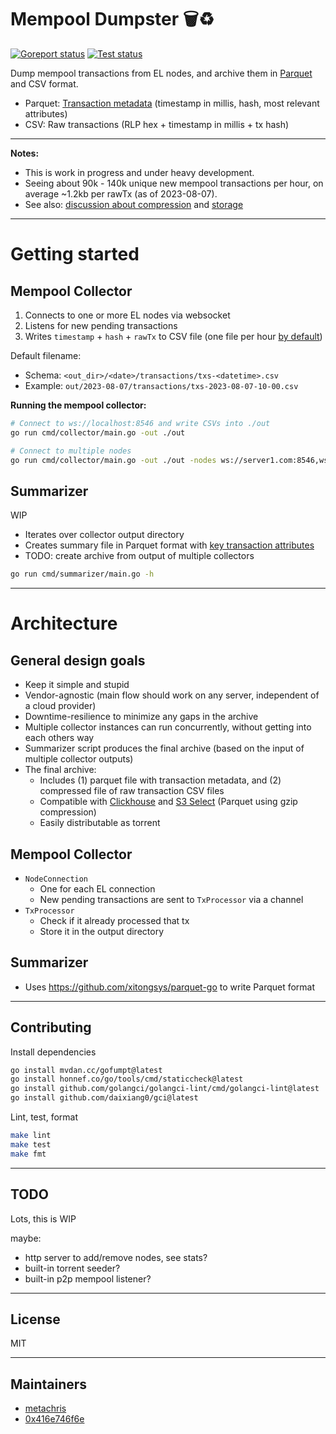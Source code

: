 # Mempool Dumpster 🗑️♻️

[![Goreport status](https://goreportcard.com/badge/github.com/flashbots/mempool-archiver)](https://goreportcard.com/report/github.com/flashbots/mempool-archiver)
[![Test status](https://github.com/flashbots/mempool-archiver/workflows/Checks/badge.svg?branch=main)](https://github.com/flashbots/mempool-archiver/actions?query=workflow%3A%22Checks%22)

Dump mempool transactions from EL nodes, and archive them in [Parquet](https://github.com/apache/parquet-format) and CSV format.

- Parquet: [Transaction metadata](summarizer/types.go) (timestamp in millis, hash, most relevant attributes)
- CSV: Raw transactions (RLP hex + timestamp in millis + tx hash)

---

**Notes:**

- This is work in progress and under heavy development.
- Seeing about 90k - 140k unique new mempool transactions per hour, on average ~1.2kb per rawTx (as of 2023-08-07).
- See also: [discussion about compression](https://github.com/flashbots/mempool-archiver/issues/2) and [storage](https://github.com/flashbots/mempool-archiver/issues/1)

---

# Getting started

## Mempool Collector

1. Connects to one or more EL nodes via websocket
2. Listens for new pending transactions
3. Writes `timestamp` + `hash` + `rawTx` to CSV file (one file per hour [by default](collector/consts.go))

Default filename:

- Schema: `<out_dir>/<date>/transactions/txs-<datetime>.csv`
- Example: `out/2023-08-07/transactions/txs-2023-08-07-10-00.csv`

**Running the mempool collector:**

```bash
# Connect to ws://localhost:8546 and write CSVs into ./out
go run cmd/collector/main.go -out ./out

# Connect to multiple nodes
go run cmd/collector/main.go -out ./out -nodes ws://server1.com:8546,ws://server2.com:8546
```

## Summarizer

WIP

- Iterates over collector output directory
- Creates summary file in Parquet format with [key transaction attributes](summarizer/types.go)
- TODO: create archive from output of multiple collectors

```bash
go run cmd/summarizer/main.go -h
```


---

# Architecture

## General design goals

- Keep it simple and stupid
- Vendor-agnostic (main flow should work on any server, independent of a cloud provider)
- Downtime-resilience to minimize any gaps in the archive
- Multiple collector instances can run concurrently, without getting into each others way
- Summarizer script produces the final archive (based on the input of multiple collector outputs)
- The final archive:
  - Includes (1) parquet file with transaction metadata, and (2) compressed file of raw transaction CSV files
  - Compatible with [Clickhouse](https://clickhouse.com/docs/en/integrations/s3) and [S3 Select](https://docs.aws.amazon.com/AmazonS3/latest/userguide/selecting-content-from-objects.html) (Parquet using gzip compression)
  - Easily distributable as torrent

## Mempool Collector

- `NodeConnection`
    - One for each EL connection
    - New pending transactions are sent to `TxProcessor` via a channel
- `TxProcessor`
    - Check if it already processed that tx
    - Store it in the output directory

## Summarizer

- Uses https://github.com/xitongsys/parquet-go to write Parquet format

---

## Contributing

Install dependencies

```bash
go install mvdan.cc/gofumpt@latest
go install honnef.co/go/tools/cmd/staticcheck@latest
go install github.com/golangci/golangci-lint/cmd/golangci-lint@latest
go install github.com/daixiang0/gci@latest
```

Lint, test, format

```bash
make lint
make test
make fmt
```

---

## TODO

Lots, this is WIP

maybe:

- http server to add/remove nodes, see stats?
- built-in torrent seeder?
- built-in p2p mempool listener?

---

## License

MIT

---

## Maintainers

- [metachris](https://twitter.com/metachris)
- [0x416e746f6e](https://github.com/0x416e746f6e)